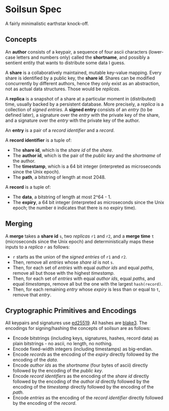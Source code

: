 # Soilsun Spec

A fairly minimalistic earthstar knock-off.

## Concepts

An **author** consists of a keypair, a sequence of four ascii characters
(lower-case letters and numbers only) called the **shortname**, and possibly a
sentient entity that wants to distribute some data I guess.

A **share** is a collaboratively maintained, mutable key-value mapping. Every
share is identified by a public key, the **share id**. Shares can be modified
concurrently by different authors, hence they only exist as an abstraction, not
as actual data structures. Those would be _replicas_.

A **replica** is a snapshot of a share at a particular moment in (distributed)
time, usually backed by a persistent database. More precisely, a _replica_ is a
collection of _signed entries_. A **signed entry** consists of an _entry_ (to be
defined later), a signature over the _entry_ with the private key of the share,
and a signature over the _entry_ with the private key of the author.

An **entry** is a pair of a _record identifier_ and a _record_.

A **record identifier** is a tuple of:

- The **share id**, which is the _share id_ of the _share_.
- The **author id**, which is the pair of the _public key_ and the _shortname_
  of the author.
- The **timestamp**, which is a 64 bit integer (interpreted as microseconds
  since the Unix epoch).
- The **path**, a bitstring of length at most 2048.

A **record** is a tuple of:

- The **data**, a bitstring of length at most 2^64 - 1.
- The **expiry**, a 64 bit integer (interpreted as microseconds since the Unix
  epoch; the number `0` indicates that there is no expiry time).

## Merging

A **merge** takes a **share id** `s`, two _replicas_ `r1` and `r2`, and a
**merge time** `t` (microseconds since the Unix epoch) and deterministically
maps these inputs to a _replica_ `r` as follows:

- `r` starts as the union of the _signed entries_ of `r1` and `r2`.
- Then, remove all _entries_ whose _share id_ is not `s`.
- Then, for each set of _entries_ with equal _author ids_ and equal _paths_,
  remove all but those with the highest _timestamp_.
- Then, for each set of _entries_ with equal _author ids_, equal _paths_, and
  equal _timestamps_, remove all but the one with the largest `hash(record)`.
- Then, for each remaining _entry_ whose _expiry_ is less than or equal to `t`,
  remove that _entry_.

## Cryptographic Primitives and Encodings

All keypairs and signatures use [ed25519](https://ed25519.cr.yp.to/). All hashes
are [blake3](https://github.com/BLAKE3-team/BLAKE3). The encodings for
signing/hashing the concepts of soilsun are as follows:

- Encode bitstrings (including keys, signatures, hashes, record data) as plain
  bitstrings - no ascii, no length, no nothing.
- Encode fixed-width integers (including timestamps) as big-endian.
- Encode _records_ as the encoding of the _expiry_ directly followed by the
  encoding of the _data_.
- Encode _author ids_ as the _shortname_ (four bytes of ascii) directly followed
  by the encoding of the _public key_.
- Encode _record identifiers_ as the encoding of the _share id_ directly
  followed by the encoding of the _author id_ directly followed by the encoding
  of the _timestamp_ directly followed by the encoding of the _path_.
- Encode _entries_ as the encoding of the _record identifier_ directly followed
  by the encoding of the _record_.
